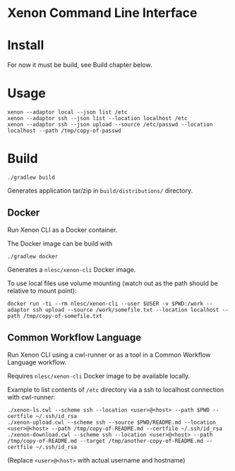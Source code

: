 # Xenon Command Line Interface

# Install

For now it must be build, see Build chapter below.

# Usage

```
xenon --adaptor local --json list /etc
xenon --adaptor ssh --json list --location localhost /etc
xenon --adaptor ssh --json upload --source /etc/passwd --location localhost --path /tmp/copy-of-passwd 
```

# Build

```
./gradlew build
```

Generates application tar/zip in `build/distributions/` directory.

## Docker

Run Xenon CLI as a Docker container.

The Docker image can be build with
```
./gradlew docker
```

Generates a `nlesc/xenon-cli` Docker image.

To use local files use volume mounting (watch out as the path should be relative to mount point):
```
docker run -ti --rm nlesc/xenon-cli --user $USER -v $PWD:/work --adaptor ssh upload --source /work/somefile.txt --location localhost --path /tmp/copy-of-somefile.txt 
```

## Common Workflow Language

Run Xenon CLI using a cwl-runner or as a tool in a Common Workflow Language workflow.

Requires `nlesc/xenon-cli` Docker image to be available locally.

Example to list contents of `/etc` directory via a ssh to localhost connection with cwl-runner:
```
./xenon-ls.cwl --scheme ssh --location <user>@<host> --path $PWD --certfile ~/.ssh/id_rsa
./xenon-upload.cwl --scheme ssh --source $PWD/README.md --location <user>@<host> --path /tmp/copy-of-README.md --certfile ~/.ssh/id_rsa
./xenon-download.cwl --scheme ssh --location <user>@<host> --path /tmp/copy-of-README.md --target /tmp/another-copy-of-README.md --certfile ~/.ssh/id_rsa
```
(Replace `<user>@<host>` with actual username and hostname)